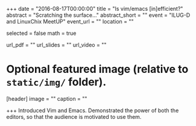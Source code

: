 +++
date = "2016-08-17T00:00:00"
title = "Is vim/emacs [in]efficient?"
abstract = "Scratching the surface..."
abstract_short = ""
event = "ILUG-D and LinuxChix MeetUP"
event_url = ""
location = ""

selected = false
math = true

url_pdf = ""
url_slides = ""
url_video = ""

# Optional featured image (relative to `static/img/` folder).
[header]
image = ""
caption = ""

+++
Introduced Vim and Emacs. Demonstrated the power of both the editors, so that the audience is motivated to use them.
